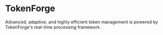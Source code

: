 # TokenForge
Advanced, adaptive, and highly efficient token management is powered by TokenForge's real-time processing framework.

